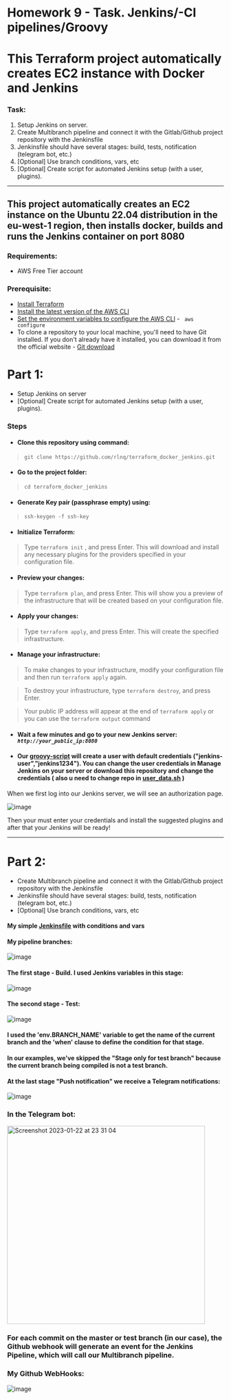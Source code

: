 # Homework 9 - Task. Jenkins/-CI pipelines/Groovy
# This Terraform project automatically creates EC2 instance with Docker and Jenkins

### Task:
1. Setup Jenkins on server.
2. Create Multibranch pipeline and connect it with the Gitlab/Github project repository with the Jenkinsfile
3. Jenkinsfile should have several stages: build, tests, notification (telegram bot, etc.)
4. [Optional] Use branch conditions, vars, etc
5. [Optional] Create script for automated Jenkins setup (with a user, plugins).

--------------------------------------------------------

## This project automatically creates an EC2 instance on the Ubuntu 22.04 distribution in the eu-west-1 region, then installs docker, builds and runs the Jenkins container on port 8080 

### Requirements:
* AWS Free Tier account 

### Prerequisite:
* [Install Terraform](https://developer.hashicorp.com/terraform/downloads?product_intent=terraform)
* [Install the latest version of the AWS CLI](https://docs.aws.amazon.com/cli/latest/userguide/getting-started-install.html)
* [Set the environment variables to configure the AWS CLI](https://docs.aws.amazon.com/cli/latest/userguide/cli-configure-envvars.html) - <code> aws configure </code>
* To clone a repository to your local machine, you'll need to have Git installed. If you don't already have it installed, you can download it from the official website - [Git download](https://git-scm.com/downloads)

# Part 1: 
* Setup Jenkins on server
* [Optional] Create script for automated Jenkins setup (with a user, plugins).

### Steps

* #### Clone this repository using command:

> `git clone https://github.com/rlnq/terraform_docker_jenkins.git`

* #### Go to the project folder: 

> `cd terraform_docker_jenkins`

* #### Generate Key pair (passphrase empty) using: 

> `ssh-keygen -f ssh-key`


* #### Initialize Terraform:

 > Type `terraform init` , and press Enter. This will download and install any necessary plugins for the providers specified in your configuration file.
 
* #### Preview your changes:

> Type `terraform plan`, and press Enter. This will show you a preview of the infrastructure that will be created based on your configuration file.

* #### Apply your changes:

> Type `terraform apply`, and press Enter. This will create the specified infrastructure.

* #### Manage your infrastructure:

> To make changes to your infrastructure, modify your configuration file and then run `terraform apply` again.

> To destroy your infrastructure, type `terraform destroy`, and press Enter.

> Your public IP address will appear at the end of `terraform apply` or you can use the `terraform output` command

* #### Wait a few minutes and go to your new Jenkins server: *`http://your_public_ip:8080`*

* #### Our [groovy-script](https://github.com/rlnq/docker-jenkins/blob/main/jenkins-home/init.groovy.d/startup.groovy) will create a user with default credentials ("jenkins-user","jenkins1234"). You can change the user credentials in Manage Jenkins on your server or download this repository and change the credentials ( also u need to change repo in [user_data.sh](https://github.com/rlnq/terraform_docker_jenkins/blob/main/user_data.sh) )

When we first log into our Jenkins server, we will see an authorization page.

![image](https://user-images.githubusercontent.com/117667360/213868683-1a5f4fc3-9a99-49eb-af33-404be77cd657.png)

Then your must enter your credentials and install the suggested plugins and after that your Jenkins will be ready!

-----------------------------------------------------------------------------

# Part 2:
* Create Multibranch pipeline and connect it with the Gitlab/Github project repository with the Jenkinsfile
* Jenkinsfile should have several stages: build, tests, notification (telegram bot, etc.)
* [Optional] Use branch conditions, vars, etc

#### My simple [Jenkinsfile](https://github.com/rlnq/terraform_docker_jenkins/blob/main/Jenkinsfile) with conditions and vars 

#### My pipeline branches: 

![image](https://user-images.githubusercontent.com/117667360/213890494-4f3ae25b-3a9b-444b-8146-24c812e5fed3.png)

#### The first stage - Build. I used Jenkins variables in this stage:

![image](https://user-images.githubusercontent.com/117667360/213890566-d21987fd-2901-4b14-9cd5-d6146fccd2a0.png)

#### The second stage - Test:

![image](https://user-images.githubusercontent.com/117667360/213890626-945a5323-8999-4e47-826d-bdc9f2dc1643.png)

#### I used the 'env.BRANCH_NAME' variable to get the name of the current branch and the 'when' clause to define the condition for that stage.
#### In our examples, we've skipped the "Stage only for test branch" because the current branch being compiled is not a test branch.
#### At the last stage "Push notification" we receive a Telegram notifications:

![image](https://user-images.githubusercontent.com/117667360/213890694-c44ef58f-6177-4132-880c-2c0504273c7c.png)

### In the Telegram bot:

<img width="460" alt="Screenshot 2023-01-22 at 23 31 04" src="https://user-images.githubusercontent.com/117667360/213941521-04e08ea0-7edb-40b9-8a0b-156454b3eac7.png">

### For each commit on the master or test branch (in our case), the Github webhook will generate an event for the Jenkins Pipeline, which will call our Multibranch pipeline.
### My Github WebHooks:

![image](https://user-images.githubusercontent.com/117667360/213942284-889d2d02-35a7-45f7-94cc-ee1a00821649.png)

